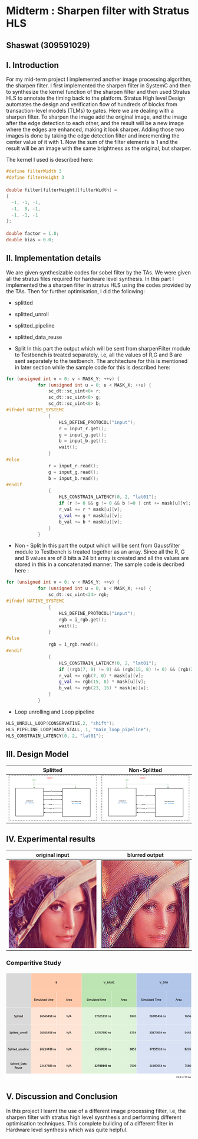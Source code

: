 
# Midterm : Sharpen filter with Stratus HLS
## Shaswat (309591029)

## I. Introduction
For my mid-term project I implemented another image processing algorithm, the sharpen filter. I first implemented the sharpen filter in SystemC and then to synthesize the kernel function of the sharpen filter and then used  Stratus HLS to annotate the timing back to the platform. Stratus High level Design automates the design and verification flow of hundreds of blocks from transaction-level models (TLMs) to gates. Here we are dealing with a sharpen filter. To sharpen the image add the original image, and the image after the edge detection to each other, and the result will be a new image where the edges are enhanced, making it look sharper. Adding those two images is done by taking the edge detection filter and incrementing the center value of it with 1. Now the sum of the filter elements is 1 and the result will be an image with the same brightness as the original, but sharper.

The kernel I used is described here: 

```c++
#define filterWidth 3
#define filterHeight 3

double filter[filterHeight][filterWidth] =
{
  -1, -1, -1,
  -1,  9, -1,
  -1, -1, -1
};

double factor = 1.0;
double bias = 0.0;


```

## II. Implementation details

We are given synthesizable codes for sobel filter by the TAs. We were given all the stratus files required for hardware level synthesis. In this part I implemented the a sharpen filter in stratus HLS using the codes provided by the TAs. Then for further optimisation, I did the following: 
- splitted
- splitted_unroll
- splitted_pipeline
- splitted_data_reuse

- Split 
  In this part the output which will be sent from sharpenFilter module to Testbench is treated separately, i.e, all the values of R,G and B are sent separately to the testbench. The architecture for this is mentioned in later section while the sample code for this is described here: 
```c++
for (unsigned int v = 0; v < MASK_Y; ++v) {
			for (unsigned int u = 0; u < MASK_X; ++u) {
				sc_dt::sc_uint<8> r;
				sc_dt::sc_uint<8> g;
				sc_dt::sc_uint<8> b;
#ifndef NATIVE_SYSTEMC
				{
					HLS_DEFINE_PROTOCOL("input");
					r = input_r.get();
					g = input_g.get();
					b = input_b.get();
					wait();
				}
#else
				r = input_r.read();
				g = input_g.read();
				b = input_b.read();
#endif
				{
					HLS_CONSTRAIN_LATENCY(0, 2, "lat01");
        			if (r != 0 && g != 0 && b !=0 ) cnt += mask[u][v];
					r_val += r * mask[u][v];
					g_val += g * mask[u][v];
					b_val += b * mask[u][v];
				}
			}
```
- Non - Split
 In this part the output which will be sent from Gaussfilter module to Testbench is treated together as an array. Since all the R, G and B values are of 8 bits a 24 bit array is created and all the values are stored in this in a concatenated manner. The sample code is decribed here : 

```c++
for (unsigned int v = 0; v < MASK_Y; ++v) {
			for (unsigned int u = 0; u < MASK_X; ++u) {
				sc_dt::sc_uint<24> rgb;
#ifndef NATIVE_SYSTEMC
				{
					HLS_DEFINE_PROTOCOL("input");
					rgb = i_rgb.get();
					wait();
				}
#else
				rgb = i_rgb.read();
#endif
				{
					HLS_CONSTRAIN_LATENCY(0, 2, "lat01");
        			if ((rgb(7, 0) != 0) && (rgb(15, 8) != 0) && (rgb(23, 16) != 0)) cnt += mask[u][v];
					r_val += rgb(7, 0) * mask[u][v];
					g_val += rgb(15, 8) * mask[u][v];
					b_val += rgb(23, 16) * mask[u][v];
				}
			}
```
- Loop unrolling and Loop pipeline

```c++
HLS_UNROLL_LOOP(CONSERVATIVE,2, "shift");
HLS_PIPELINE_LOOP(HARD_STALL, 1, "main_loop_pipeline");
HLS_CONSTRAIN_LATENCY(0, 2, "lat01");
```

## III. Design Model
|Splitted| Non-Splitted|
|---------------|---------------|
|![i](split.png)|![o](non-split.png)|



## IV. Experimental results

|original input | blurred output|
|---------------|---------------|
|![i](lena_std_short.bmp)|![o](out.png)|

### Comparitive Study

![1](table.png)



## V. Discussion and Conclusion
In this project I learnt the use of a different image processing filter, i.e, the sharpen filter with stratus high level sysnthesis and performing different optimisation techniques. This complete building of a different filter in Hardware level synthesis which was quite helpful.  


